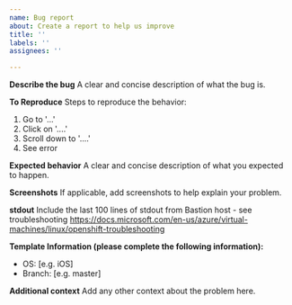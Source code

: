```yaml
---
name: Bug report
about: Create a report to help us improve
title: ''
labels: ''
assignees: ''

---
```


**Describe the bug**
A clear and concise description of what the bug is.

**To Reproduce**
Steps to reproduce the behavior:
1. Go to '...'
2. Click on '....'
3. Scroll down to '....'
4. See error

**Expected behavior**
A clear and concise description of what you expected to happen.

**Screenshots**
If applicable, add screenshots to help explain your problem.

**stdout**
Include the last 100 lines of stdout from Bastion host - see troubleshooting https://docs.microsoft.com/en-us/azure/virtual-machines/linux/openshift-troubleshooting

**Template Information (please complete the following information):**
 - OS: [e.g. iOS]
 - Branch: [e.g. master]

**Additional context**
Add any other context about the problem here.
